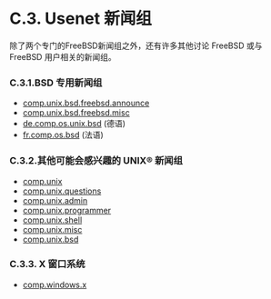 # C.3. Usenet 新闻组

除了两个专门的FreeBSD新闻组之外，还有许多其他讨论 FreeBSD 或与 FreeBSD 用户相关的新闻组。

### C.3.1.BSD 专用新闻组

- [comp.unix.bsd.freebsd.announce](news:comp.unix.bsd.freebsd.announce)
- [comp.unix.bsd.freebsd.misc](news:comp.unix.bsd.freebsd.misc)
- [de.comp.os.unix.bsd](news:de.comp.os.unix.bsd) (德语)
- [fr.comp.os.bsd](news:fr.comp.os.bsd) (法语)

### C.3.2.其他可能会感兴趣的 UNIX® 新闻组 

- [comp.unix](news:comp.unix)
- [comp.unix.questions](news:comp.unix.questions)
- [comp.unix.admin](news:comp.unix.admin)
- [comp.unix.programmer](news:comp.unix.programmer)
- [comp.unix.shell](news:comp.unix.shell)
- [comp.unix.misc](news:comp.unix.misc)
- [comp.unix.bsd](news:comp.unix.bsd)

### C.3.3. X 窗口系统

- [comp.windows.x](news:comp.windows.x)
